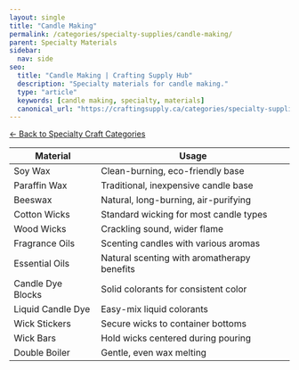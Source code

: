 ```yaml
---
layout: single
title: "Candle Making"
permalink: /categories/specialty-supplies/candle-making/
parent: Specialty Materials
sidebar:
  nav: side
seo:
  title: "Candle Making | Crafting Supply Hub"
  description: "Specialty materials for candle making."
  type: "article"
  keywords: [candle making, specialty, materials]
  canonical_url: "https://craftingsupply.ca/categories/specialty-supplies/candle-making/"
---
```

[← Back to Specialty Craft Categories](/categories/specialty-supplies/)

| Material | Usage |
|----------|-------|
| Soy Wax | Clean-burning, eco-friendly base |
| Paraffin Wax | Traditional, inexpensive candle base |
| Beeswax | Natural, long-burning, air-purifying |
| Cotton Wicks | Standard wicking for most candle types |
| Wood Wicks | Crackling sound, wider flame |
| Fragrance Oils | Scenting candles with various aromas |
| Essential Oils | Natural scenting with aromatherapy benefits |
| Candle Dye Blocks | Solid colorants for consistent color |
| Liquid Candle Dye | Easy-mix liquid colorants |
| Wick Stickers | Secure wicks to container bottoms |
| Wick Bars | Hold wicks centered during pouring |
| Double Boiler | Gentle, even wax melting |
